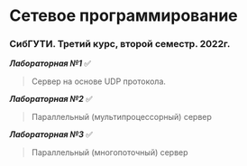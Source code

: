 # Сетевое программирование
### СибГУТИ. Третий курс, второй семестр. 2022г.
***Лабораторная №1*** :white_check_mark:  
  
  >Сервер на основе UDP протокола.
  
***Лабораторная №2*** :white_check_mark:  
  
  >Параллельный (мультипроцессорный) сервер
  
***Лабораторная №3*** :white_check_mark:
  
  >Параллельный (многопоточный) сервер
